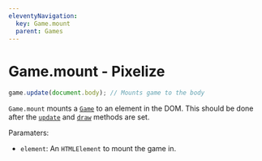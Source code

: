 ```yaml
---
eleventyNavigation:
  key: Game.mount
  parent: Games
---
```


# Game.mount - Pixelize

```js
game.update(document.body); // Mounts game to the body
```

`Game.mount` mounts a [`Game`](/docs/game) to an element in the DOM. This should be done after the [`update`](/docs/game/update) and [`draw`](/docs/game/draw) methods are set.

Paramaters:

- `element`: An `HTMLElement` to mount the game in.
